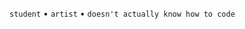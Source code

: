 `student` • `artist` • `doesn't actually know how to code`

<!---
yadnelis/yadnelis is a ✨ special ✨ repository because its `README.md` (this file) appears on your GitHub profile.
You can click the Preview link to take a look at your changes.
--->
